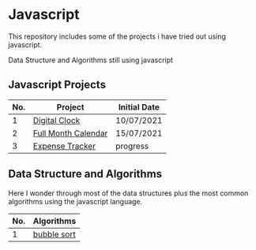 # Javascript
This repository includes some of the projects i have tried out using javascript.

Data Structure and Algorithms still using javascript

## Javascript Projects

 No. | Project | Initial Date
 --- | --- | ---
 1 | [Digital Clock](https://github.com/CharlesKasasira/javascript/tree/projects/projects/clock) | 10/07/2021
 2 | [Full Month Calendar](https://github.com/CharlesKasasira/javascript/tree/projects/projects/calender) | 15/07/2021
 3 | [Expense Tracker](https://github.com/CharlesKasasira/javascript/tree/projects/projects/expense%20Tracker) | progress

## Data Structure and Algorithms

Here I wonder through most of the data structures plus the most common algorithms using the javascript language.

No. | Algorithms
--- | ------
1 | [bubble sort](https://github.com/CharlesKasasira/javascript/blob/projects/DSA/bubbleSort.js)

